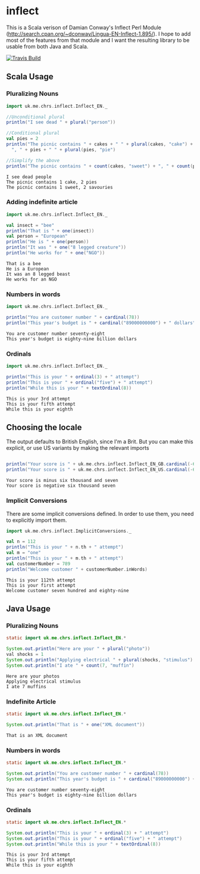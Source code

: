 # inflect

This is a Scala verison of Damian Conway's Inflect Perl Module (http://search.cpan.org/~dconway/Lingua-EN-Inflect-1.895/).
I hope to add most of the features from that module and I want the resulting library to be usable from both Java and Scala.


[![Travis Build](https://api.travis-ci.org/nespera/inflect.png)](https://travis-ci.org/nespera/inflect)

## Scala Usage

### Pluralizing Nouns

```scala
import uk.me.chrs.inflect.Inflect_EN._

//Unconditional plural
println("I see dead " + plural("person"))

//Conditional plural
val pies = 2
println("The picnic contains " + cakes + " " + plural(cakes, "cake") +
  ", " + pies + " " + plural(pies, "pie")

//Simplify the above
println("The picnic contains " + count(cakes, "sweet") + ", " + count(pies, "savoury")

```

    I see dead people
    The picnic contains 1 cake, 2 pies
    The picnic contains 1 sweet, 2 savouries
    
### Adding indefinite article

```scala
import uk.me.chrs.inflect.Inflect_EN._

val insect = "bee"
println("That is " + one(insect))
val person = "European"
println("He is " + one(person))
println("It was " + one("8 legged creature"))
println("He works for " + one("NGO"))
```

    That is a bee
    He is a European
    It was an 8 legged beast
    He works for an NGO

### Numbers in words

```scala
import uk.me.chrs.inflect.Inflect_EN._

println("You are customer number " + cardinal(78))
println("This year's budget is " + cardinal("89000000000") + " dollars")
```

    You are customer number seventy-eight
    This year's budget is eighty-nine billion dollars

### Ordinals

```scala
import uk.me.chrs.inflect.Inflect_EN._

println("This is your " + ordinal(3) + " attempt")
println("This is your " + ordinal("five") + " attempt")
println("While this is your " + textOrdinal(8))
```

    This is your 3rd attempt
    This is your fifth attempt
    While this is your eighth

## Choosing the locale

The output defaults to British English, since I'm a Brit. But you can make this explicit, or use US variants by
making the relevant imports

```scala

println("Your score is " + uk.me.chrs.inflect.Inflect_EN_GB.cardinal(-6007))
println("Your score is " + uk.me.chrs.inflect.Inflect_EN_US.cardinal(-6007))
```

    Your score is minus six thousand and seven
    Your score is negative six thousand seven

### Implicit Conversions

There are some implicit conversions defined. In order to use them, you need to explicitly import them.

```scala
import uk.me.chrs.inflect.ImplicitConversions._

val n = 112
println("This is your " + n.th + " attempt")
val m = "one"
println("This is your " + m.th + " attempt")
val customerNumber = 789
println("Welcome customer " + customerNumber.inWords)
```

    This is your 112th attempt
    This is your first attempt
    Welcome customer seven hundred and eighty-nine

## Java Usage

### Pluralizing Nouns

```java
static import uk.me.chrs.inflect.Inflect_EN.*

System.out.println("Here are your " + plural("photo"))
val shocks = 1
System.out.println("Applying electrical " + plural(shocks, "stimulus")
System.out.println("I ate " + count(7, "muffin")
```

    Here are your photos
    Applying electrical stimulus
    I ate 7 muffins

### Indefinite Article

```java
static import uk.me.chrs.inflect.Inflect_EN.*

System.out.println("That is " + one("XML document"))
```

    That is an XML document

### Numbers in words

```java
static import uk.me.chrs.inflect.Inflect_EN.*

System.out.println("You are customer number " + cardinal(78))
System.out.println("This year's budget is " + cardinal("89000000000") + " dollars")
```

    You are customer number seventy-eight
    This year's budget is eighty-nine billion dollars

### Ordinals

```java
static import uk.me.chrs.inflect.Inflect_EN.*

System.out.println("This is your " + ordinal(3) + " attempt")
System.out.println("This is your " + ordinal("five") + " attempt")
System.out.println("While this is your " + textOrdinal(8))
```

    This is your 3rd attempt
    This is your fifth attempt
    While this is your eighth
